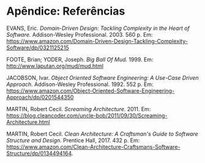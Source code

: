 # Apêndice: Referências

EVANS, Eric. _Domain-Driven Design: Tackling Complexity in the Heart of Software._ Addison-Wesley Professional. 2003. 560 p. Em: https://www.amazon.com/Domain-Driven-Design-Tackling-Complexity-Software/dp/0321125215

FOOTE, Brian; YODER, Joseph. _Big Ball Of Mud._ 1999. Em: http://www.laputan.org/mud/mud.html

JACOBSON, Ivar. _Object Oriented Software Engineering: A Use-Case Driven Approach._ Addison-Wesley Professional. 1992. 552 p. Em: https://www.amazon.com/Object-Oriented-Software-Engineering-Approach/dp/0201544350

MARTIN, Robert Cecil. _Screaming Architecture._ 2011. Em: https://blog.cleancoder.com/uncle-bob/2011/09/30/Screaming-Architecture.html

MARTIN, Robert Cecil. _Clean Architecture: A Craftsman's Guide to Software Structure and Design._ Prentice Hall, 2017. 432 p. Em: https://www.amazon.com/Clean-Architecture-Craftsmans-Software-Structure/dp/0134494164.
